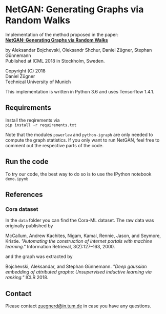 # NetGAN: Generating Graphs via Random Walks

Implementation of the method proposed in the paper:   
**[NetGAN: Generating Graphs via Random Walks](https://arxiv.org/abs/1803.00816)** 

by Aleksandar Bojchevski, Oleksandr Shchur, Daniel Zügner, Stephan Günnemann  
Published at ICML 2018 in Stockholm, Sweden.

Copyright (C) 2018   
Daniel Zügner   
Technical University of Munich   

This implementation is written in Python 3.6 and uses Tensorflow 1.4.1.
## Requirements
Install the reqirements via   
`pip install -r requirements.txt`

Note that the modules `powerlaw` and `python-igraph` are only needed to compute
the graph statistics. If you only want to run NetGAN, feel free to comment out 
the respective parts of the code.


## Run the code
 
 To try our code, the best way to do so is to use the IPython notebook `demo.ipynb`

## References
### Cora dataset
In the `data` folder you can find the Cora-ML dataset. The raw data was originally published by   

McCallum, Andrew Kachites, Nigam, Kamal, Rennie, Jason, and Seymore, Kristie. *"Automating the construction of internet portals with machine learning."* Information Retrieval, 3(2):127–163, 2000.

and the graph was extracted by

Bojchevski, Aleksandar, and Stephan Günnemann. *"Deep gaussian embedding of attributed graphs: Unsupervised inductive learning via ranking."* ICLR 2018.

## Contact
Please contact zuegnerd@in.tum.de in case you have any questions.
